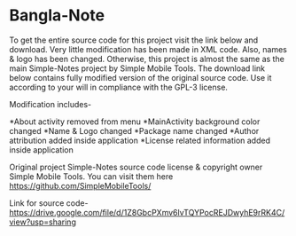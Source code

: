 # Bangla-Note

To get the entire source code for this project visit the link below and download. Very little modification has been made in XML code. Also, names & logo has been changed. Otherwise, this project is almost the same as the main Simple-Notes project by Simple Mobile Tools. The download link below contains fully modified version of the original source code. Use it according to your will in compliance with the GPL-3 license.

Modification includes-

*About activity removed from menu
*MainActivity background color changed
*Name & Logo changed
*Package name changed
*Author attribution added inside application
*License related information added inside application

Original project Simple-Notes source code license & copyright owner Simple Mobile Tools. You can visit them here https://github.com/SimpleMobileTools/

Link for source code- https://drive.google.com/file/d/1Z8GbcPXmv6lvTQYPocREJDwyhE9rRK4C/view?usp=sharing
